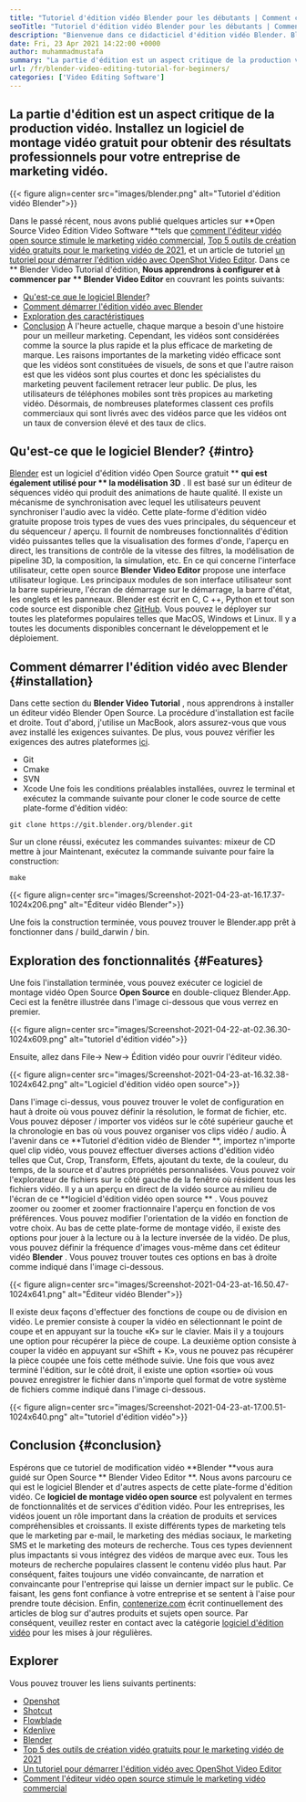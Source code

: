 ```yaml
---
title: "Tutoriel d'édition vidéo Blender pour les débutants | Comment ça fonctionne" 
seoTitle: "Tutoriel d'édition vidéo Blender pour les débutants | Comment ça fonctionne" 
description: "Bienvenue dans ce didacticiel d'édition vidéo Blender. Blender est open-source, propose des effets, des animations, des filtres, des aperçus en direct et une prise en charge de l'ajout d'images." 
date: Fri, 23 Apr 2021 14:22:00 +0000
author: muhammadmustafa
summary: "La partie d'édition est un aspect critique de la production vidéo. Installez un logiciel de montage vidéo gratuit pour obtenir des résultats professionnels pour votre entreprise de marketing vidéo." 
url: /fr/blender-video-editing-tutorial-for-beginners/
categories: ['Video Editing Software']
---
```


## La partie d'édition est un aspect critique de la production vidéo. Installez un logiciel de montage vidéo gratuit pour obtenir des résultats professionnels pour votre entreprise de marketing vidéo.

{{< figure align=center src="images/blender.png" alt="Tutoriel d'édition vidéo Blender">}}

Dans le passé récent, nous avons publié quelques articles sur **Open Source Video Édition Video Software  **tels que [comment l'éditeur vidéo open source stimule le marketing vidéo commercial][1], [Top 5 outils de création vidéo gratuits pour le marketing vidéo de 2021][ 2], et un article de tutoriel [un tutoriel pour démarrer l'édition vidéo avec OpenShot Video Editor][3]. Dans ce **  Blender Video Tutorial d'édition,  **Nous apprendrons à configurer et à commencer par **  Blender Video Editor**  en couvrant les points suivants:
  * [Qu'est-ce que le logiciel Blender][4]?
  * [Comment démarrer l'édition vidéo avec Blender][5]
  * [Exploration des caractéristiques][6]
  * [Conclusion][7]
À l'heure actuelle, chaque marque a besoin d'une histoire pour un meilleur marketing. Cependant, les vidéos sont considérées comme la source la plus rapide et la plus efficace de marketing de marque. Les raisons importantes de la marketing vidéo efficace sont que les vidéos sont constituées de visuels, de sons et que l'autre raison est que les vidéos sont plus courtes et donc les spécialistes du marketing peuvent facilement retracer leur public. De plus, les utilisateurs de téléphones mobiles sont très propices au marketing vidéo. Désormais, de nombreuses plateformes classent ces profils commerciaux qui sont livrés avec des vidéos parce que les vidéos ont un taux de conversion élevé et des taux de clics.

## Qu'est-ce que le logiciel Blender?   {#intro}
[Blender][8] est un logiciel d'édition vidéo Open Source gratuit ** **qui est également utilisé pour **  la modélisation 3D** . Il est basé sur un éditeur de séquences vidéo qui produit des animations de haute qualité. Il existe un mécanisme de synchronisation avec lequel les utilisateurs peuvent synchroniser l'audio avec la vidéo. Cette plate-forme d'édition vidéo gratuite propose trois types de vues des vues principales, du séquenceur et du séquenceur / aperçu. Il fournit de nombreuses fonctionnalités d'édition vidéo puissantes telles que la visualisation des formes d'onde, l'aperçu en direct, les transitions de contrôle de la vitesse des filtres, la modélisation de pipeline 3D, la composition, la simulation, etc.
En ce qui concerne l'interface utilisateur, cette open source **Blender Video Editor**  propose une interface utilisateur logique. Les principaux modules de son interface utilisateur sont la barre supérieure, l'écran de démarrage sur le démarrage, la barre d'état, les onglets et les panneaux. Blender est écrit en C, C ++, Python et tout son code source est disponible chez [GitHub][9]. Vous pouvez le déployer sur toutes les plateformes populaires telles que MacOS, Windows et Linux. Il y a toutes les documents disponibles concernant le développement et le déploiement.

## Comment démarrer l'édition vidéo avec Blender   {#installation}
Dans cette section du **Blender Video Tutorial** , nous apprendrons à installer un éditeur vidéo Blender Open Source. La procédure d'installation est facile et droite. Tout d'abord, j'utilise un MacBook, alors assurez-vous que vous avez installé les exigences suivantes. De plus, vous pouvez vérifier les exigences des autres plateformes [ici][10].
  * Git
  * Cmake
  * SVN
  * Xcode
Une fois les conditions préalables installées, ouvrez le terminal et exécutez la commande suivante pour cloner le code source de cette plate-forme d'édition vidéo:
```
git clone https://git.blender.org/blender.git
```
Sur un clone réussi, exécutez les commandes suivantes:
mixeur de CD
mettre à jour
Maintenant, exécutez la commande suivante pour faire la construction:
```
make
```

{{< figure align=center src="images/Screenshot-2021-04-23-at-16.17.37-1024x206.png" alt="Éditeur vidéo Blender">}}

Une fois la construction terminée, vous pouvez trouver le Blender.app prêt à fonctionner dans / build_darwin / bin.

## Exploration des fonctionnalités   {#Features}
Une fois l'installation terminée, vous pouvez exécuter ce logiciel de montage vidéo Open Source **Open Source**  en double-cliquez Blender.App. Ceci est la fenêtre illustrée dans l'image ci-dessous que vous verrez en premier.

{{< figure align=center src="images/Screenshot-2021-04-22-at-02.36.30-1024x609.png" alt="tutoriel d'édition vidéo">}}

Ensuite, allez dans File-> New-> Édition vidéo pour ouvrir l'éditeur vidéo.

{{< figure align=center src="images/Screenshot-2021-04-23-at-16.32.38-1024x642.png" alt="Logiciel d'édition vidéo open source">}}

Dans l'image ci-dessus, vous pouvez trouver le volet de configuration en haut à droite où vous pouvez définir la résolution, le format de fichier, etc. Vous pouvez déposer / importer vos vidéos sur le côté supérieur gauche et la chronologie en bas où vous pouvez organiser vos clips vidéo / audio.
À l'avenir dans ce **Tutoriel d'édition vidéo de Blender **, importez n'importe quel clip vidéo, vous pouvez effectuer diverses actions d'édition vidéo telles que Cut, Crop, Transform, Effets, ajoutant du texte, de la couleur, du temps, de la source et d'autres propriétés personnalisées. Vous pouvez voir l'explorateur de fichiers sur le côté gauche de la fenêtre où résident tous les fichiers vidéo. Il y a un aperçu en direct de la vidéo source au milieu de l'écran de ce  **logiciel d'édition vidéo open source ** . Vous pouvez zoomer ou zoomer et zoomer fractionnaire l'aperçu en fonction de vos préférences. Vous pouvez modifier l'orientation de la vidéo en fonction de votre choix. Au bas de cette plate-forme de montage vidéo, il existe des options pour jouer à la lecture ou à la lecture inversée de la vidéo. De plus, vous pouvez définir la fréquence d'images vous-même dans cet éditeur vidéo  **Blender**  . Vous pouvez trouver toutes ces options en bas à droite comme indiqué dans l'image ci-dessous.

{{< figure align=center src="images/Screenshot-2021-04-23-at-16.50.47-1024x641.png" alt="Éditeur vidéo Blender">}}

Il existe deux façons d'effectuer des fonctions de coupe ou de division en vidéo. Le premier consiste à couper la vidéo en sélectionnant le point de coupe et en appuyant sur la touche «K» sur le clavier. Mais il y a toujours une option pour récupérer la pièce de coupe. La deuxième option consiste à couper la vidéo en appuyant sur «Shift + K», vous ne pouvez pas récupérer la pièce coupée une fois cette méthode suivie. Une fois que vous avez terminé l'édition, sur le côté droit, il existe une option «sortie» où vous pouvez enregistrer le fichier dans n'importe quel format de votre système de fichiers comme indiqué dans l'image ci-dessous.

{{< figure align=center src="images/Screenshot-2021-04-23-at-17.00.51-1024x640.png" alt="tutoriel d'édition vidéo">}}


## Conclusion   {#conclusion}
Espérons que ce tutoriel de modification vidéo **Blender  **vous aura guidé sur Open Source **  Blender Video Editor **. Nous avons parcouru ce qui est le logiciel Blender et d'autres aspects de cette plate-forme d'édition vidéo. Ce  **logiciel de montage vidéo open source**   est polyvalent en termes de fonctionnalités et de services d'édition vidéo. Pour les entreprises, les vidéos jouent un rôle important dans la création de produits et services compréhensibles et croissants. Il existe différents types de marketing tels que le marketing par e-mail, le marketing des médias sociaux, le marketing SMS et le marketing des moteurs de recherche. Tous ces types deviennent plus impactants si vous intégrez des vidéos de marque avec eux. Tous les moteurs de recherche populaires classent le contenu vidéo plus haut. Par conséquent, faites toujours une vidéo convaincante, de narration et convaincante pour l'entreprise qui laisse un dernier impact sur le public. Ce faisant, les gens font confiance à votre entreprise et se sentent à l'aise pour prendre toute décision.
Enfin, [contenerize.com][11] écrit continuellement des articles de blog sur d'autres produits et sujets open source. Par conséquent, veuillez rester en contact avec la catégorie [logiciel d'édition vidéo][12] pour les mises à jour régulières.

## Explorer
Vous pouvez trouver les liens suivants pertinents:
  * [Openshot][13]
  * [Shotcut][14]
  * [Flowblade][15]
  * [Kdenlive][16]
  * [Blender][8]
  * [Top 5 des outils de création vidéo gratuits pour le marketing vidéo de 2021][2]
  * [Un tutoriel pour démarrer l'édition vidéo avec OpenShot Video Editor][3]
  * [Comment l'éditeur vidéo open source stimule le marketing vidéo commercial][1]

  
[1]: https://blog.containerize.com/video-editing-software/how-video-editing-software-improves-business-video-marketing/
[2]: https://blog.containerize.com/video-editing-software/top-5-open-source-video-editor-software-for-video-marketing/
[3]: https://blog.containerize.com/video-editing-software/openshot-video-editor-tutorial-for-beginners-open-source/
[4]: #intro
[5]: #Installation
[6]: #features
[7]: #Conclusion
[8]: https://products.containerize.com/video-editing-software/blender
[9]: https://github.com/blender/blender
[10]: https://wiki.blender.org/wiki/Building_Blender
[11]: https://www.containerize.com/
[12]: https://products.containerize.com/video-editing-software
[13]: https://products.containerize.com/video-editing-software/openshot
[14]: https://products.containerize.com/video-editing-software/shotcut
[15]: https://products.containerize.com/video-editing-software/flowblade
[16]: https://products.containerize.com/video-editing-software/kdenlive

